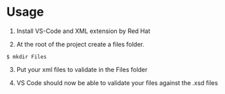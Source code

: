 # Usage
1. Install VS-Code and XML extension by Red Hat 

2. At the root of the project create a files folder.

```
$ mkdir Files
```

3. Put your xml files to validate in the Files folder

4. VS Code should now be able to validate your files against the .xsd files
